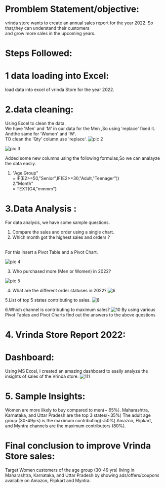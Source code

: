 # Promblem Statement/objective:


 




vrinda store wants to create an annual sales report for the year 2022. So that,they can understand their customers <br>
and grow more sales in the upcoming years.

# Steps Followed:
# 1 data loading into Excel: 
load data into excel of vrinda Store for the year 2022.
# 2.data cleaning:
Using Excel to clean the data.
 <br>
We have 'Men' and 'M' in our data for the Men ,So using 'replace' fixed it. Andthe same for 'Women' and 'W'.   <br>
TO clean the 'Qty' column use 'replace'.
![pic 2](https://github.com/user-attachments/assets/401128fe-8b4a-4945-9abc-e57e2a7628ef) 

![pic 3](https://github.com/user-attachments/assets/4b1658a2-9bf0-457a-8979-4ebee733899a)

Added some new columns using the following formulas,So we can analayze the data easliy.<br>
1. "Age Group" <br> = IF(E2>=50,"Senior",IF(E2>=30,"Adult,"Teenager")) <br>
2."Month" <br>
= TEXT(G4,"mmmm")
# 3.Data Analysis :

For data analysis, we have some sample questions. <br>
1. Compare the sales and order using a single chart.
2. Which month got the  highest sales and orders ?
  


<br>
For this insert a Pivot Table and a Pivot Chart.<br>

![pic 4](https://github.com/user-attachments/assets/713b26ad-1ba1-4817-b1d8-b058296ba6e4)

   


3. Who purchased more (Men or Women) in 2022?
    
![pic 5](https://github.com/user-attachments/assets/e88b61c9-4a03-41c4-a06b-fba5828882cf)



4. What are the different order statuses in 2022?
![6](https://github.com/user-attachments/assets/73512a7c-4912-4e7c-9713-98174e0dc891)


5.List of top 5 states contributing to sales.
![8](https://github.com/user-attachments/assets/d20dee9d-8c3d-49e5-ae92-6f6fb5788bae)

6.Which channel is contributing to maximum sales? 
![10](https://github.com/user-attachments/assets/47964a90-3e40-44c9-80be-da80f433f4a8)
By using various Pivot Tables and Pivot Charts find out the answers to the above questions
# 4. Vrinda Store Report 2022:
# Dashboard:
Using MS Excel, I created an amazing dashboard to easily analyze the insights of sales of the Vrinda store.
![111](https://github.com/user-attachments/assets/e37d9663-af1f-491a-b025-9329e2c51e38)











# 5. Sample Insights:

Women are more likely to buy compared to men(~ 65%).
Maharashtra, Karnataka, and Uttar Pradesh are the top 3 states(~35%)
The adult age group (30-49yrs) is the maximum contributing(~50%)
Amazon, Flipkart, and Myntra channels are the maximum contributors (80%).

# Final conclusion to improve Vrinda Store sales:
Target Women customers of the age group (30-49 yrs) living in Maharashtra, Karnataka, and Uttar Pradesh by showing ads/offers/coupons available on Amazon, Flipkart and Myntra.
